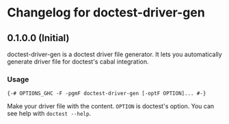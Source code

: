 # Changelog for doctest-driver-gen

## 0.1.0.0 (Initial)

doctest-driver-gen is a doctest driver file generator. It lets you automatically generate driver file for doctest's cabal integration.

### Usage

    {-# OPTIONS_GHC -F -pgmF doctest-driver-gen [-optF OPTION]... #-}

Make your driver file with the content. `OPTION` is doctest's option. You can see help with `doctest --help`.
